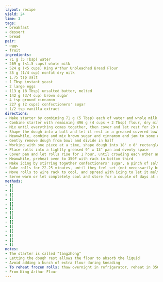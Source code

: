 ```yaml
---
layout: recipe
yield: 24
time: 3
tags:
- breakfast
- dessert
- bread
pair:
- eggs
- fruit
ingredients:
- 71 g (5 Tbsp) water
- 269 g (<1.5 cups) whole milk
- 524 g (<5 cups) King Arthur Unbleached Bread Flour
- 35 g (1/4 cup) nonfat dry milk
- 1.75 tsp salt
- 1 Tbsp instant yeast
- 2 large eggs
- 113 g (8 Tbsp) unsalted butter, melted
- 142 g (3/4 cup) brown sugar
- 4 tsp ground cinnamon
- 227 g (2 cups) confectioners' sugar
- 1/2 tsp vanilla extract
directions:
- Make starter by combining 71 g (5 Tbsp) each of water and whole milk with 28 g (3.3 Tbsp) flour, whisking constantly over medium heat until thick and streaks remain on bottom of pan (~1-2 min). Remove from heat
- Combine starter with remaining 496 g (4 cups + 2 Tbsp) flour, dry milk, salt, yeast, 170 g (3/4 cup) lukewarm whole milk, eggs, and 85 g (6 Tbsp) melted butter
- Mix until everything comes together, then cover and let rest for 20 min. Knead by hand or mixer until the dough is smooth and elastic (but will be somewhat sticky)
- Shape the dough into a ball and let it rest in a greased covered bowl for 1 to 1.5 hours, until puffy but not necessarily doubled in volume
- Meanwhile, combine and mix brown sugar and cinnamon and jam to some groovy tunes
- Gently remove dough from bowl and divide in half
- Working with one piece at a time, shape dough into 18" x 8" rectangle and sprinkle over top half of the cinnamon mixture. Roll the dough into a log along the long edge, pinch the seam and roll so the seam is underneath. Cut log into 12 pieces using dental floss
- Place rolls into a lightly greased 9" x 13" pan and evenly space
- Cover pan and let rolls rise for 1 hour, until crowding each other and puffy
- Meanwhile, preheat oven to 350F with rack in bottom third
- Make icing by stirring together confectioners' sugar, a pinch of salt, 28 g (2 Tbsp) melted butter, vanilla extract, and 28-43 g whole milk (2-3 Tbsp). Use enough milk to make icing spreadable but still thick (like cream cheese thickness)
- Bake rolls for 22-25 minutes, until they feel set (not necessarily browned). Better to underbake than overbake
- Move rolls to wire rack to cool, and spread with icing to let it melt into the rolls
- Serve warm or let completely cool and store for a couple of days at room temperature. Can also freeze unfrosted rolls for up to one month
methods:
- []
- []
- []
- []
- []
- []
- []
- []
- []
- []
- []
- []
- []
- []
notes:
- The starter is called "tangzhong"
- Letting the dough rest allows the flour to absorb the liquid
- Avoid adding a bunch of extra flour during kneading
- To reheat frozen rolls: thaw overnight in refrigerator, reheat in 350F oven for 10 min under aluminum foil tent
- From King Arthur Flour
---
```

